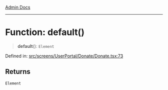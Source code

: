 [Admin Docs](/)

---

# Function: default()

> **default**(): `Element`

Defined in: [src/screens/UserPortal/Donate/Donate.tsx:73](https://github.com/PalisadoesFoundation/talawa-admin/blob/main/src/screens/UserPortal/Donate/Donate.tsx#L73)

## Returns

`Element`
